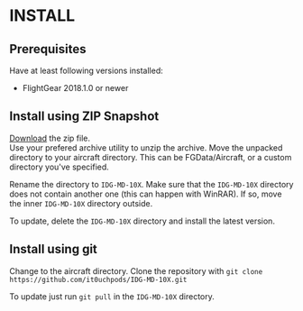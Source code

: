 # INSTALL
## Prerequisites
Have at least following versions installed:
* FlightGear 2018.1.0 or newer

## Install using ZIP Snapshot
[Download](https://github.com/it0uchpods/IDG-MD-10X/archive/master.zip) the zip file.  
Use your prefered archive utility to unzip the archive.
Move the unpacked directory to your aircraft directory. This can be FGData/Aircraft, or a custom directory you've specified.

Rename the directory to `IDG-MD-10X`.
Make sure that the `IDG-MD-10X` directory does not contain another one (this can happen with WinRAR). If so, move the inner `IDG-MD-10X` directory outside.

To update, delete the `IDG-MD-10X` directory and install the latest version.

## Install using git
Change to the aircraft directory.
Clone the repository with `git clone https://github.com/it0uchpods/IDG-MD-10X.git`

To update just run `git pull` in the `IDG-MD-10X` directory.
